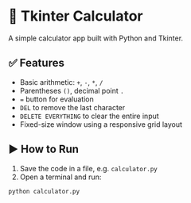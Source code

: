 # 🧮 Tkinter Calculator

A simple calculator app built with Python and Tkinter.

## ✅ Features

- Basic arithmetic: `+`, `-`, `*`, `/`
- Parentheses `()`, decimal point `.`
- `=` button for evaluation
- `DEL` to remove the last character
- `DELETE EVERYTHING` to clear the entire input
- Fixed-size window using a responsive grid layout

## ▶️ How to Run

1. Save the code in a file, e.g. `calculator.py`
2. Open a terminal and run:

```bash
python calculator.py
